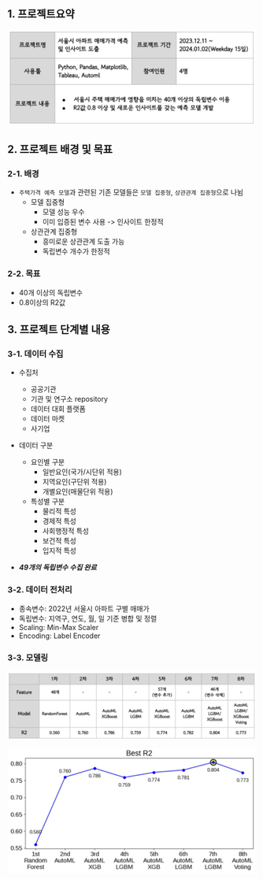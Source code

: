 ## 1. 프로젝트요약 

![프로젝트 요약](./assets/apartradamus.jpeg)

## 2. 프로젝트 배경 및 목표 
### 2-1. 배경
- `주택가격 예측 모델`과 관련된 기존 모델들은 `모델 집중형`, `상관관계 집중형`으로 나뉨
    - 모델 집중형
        - 모델 성능 우수  
        - 이미 입증된 변수 사용 -> 인사이트 한정적 
    - 상관관계 집중형
        - 흥미로운 상관관계 도출 가능
        - 독립변수 개수가 한정적 
### 2-2. 목표
- 40개 이상의 독립변수
- 0.8이상의 R2값

## 3. 프로젝트 단계별 내용
### 3-1. 데이터 수집
- 수집처 
    - 공공기관 
    - 기관 및 연구소 repository
    - 데이터 대회 플랫폼
    - 데이터 마켓
    - 사기업 

- 데이터 구분
    - 요인별 구분
        - 일반요인(국가/시단위 적용)
        - 지역요인(구단위 적용)
        - 개별요인(매물단위 적용)
    - 특성별 구분
        - 물리적 특성
        - 경제적 특성
        - 사회행정적 특성
        - 보건적 특성
        - 입지적 특성
-  ***49개의 독립변수 수집 완료***

### 3-2. 데이터 전처리 
- 종속변수: 2022년 서울시 아파트 구별 매매가 
- 독립변수: 지역구, 연도, 월, 일 기준 병합 및 정렬
- Scaling: Min-Max Scaler
- Encoding: Label Encoder 

### 3-3. 모델링
![](./assets/apartadamus_modeling.jpeg)

![](./assets/apartradamus_r2.jpeg)

